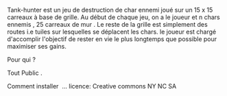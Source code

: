 Tank-hunter est un jeu de destruction de char ennemi  joué sur un 15 x 15 carreaux à base de
grille. Au début de chaque jeu, on a  le joueur et  n  chars ennemis  , 25 carreaux de mur . Le reste de la grille est simplement des routes i.e  tuiles sur lesquelles se déplacent les chars. 
le joueur est chargé d'accomplir l'objectif de rester en vie le plus longtemps que possible pour maximiser ses gains.

Pour qui ? 

Tout Public .

Comment installer 
...
licence:
Creative commons NY NC SA
